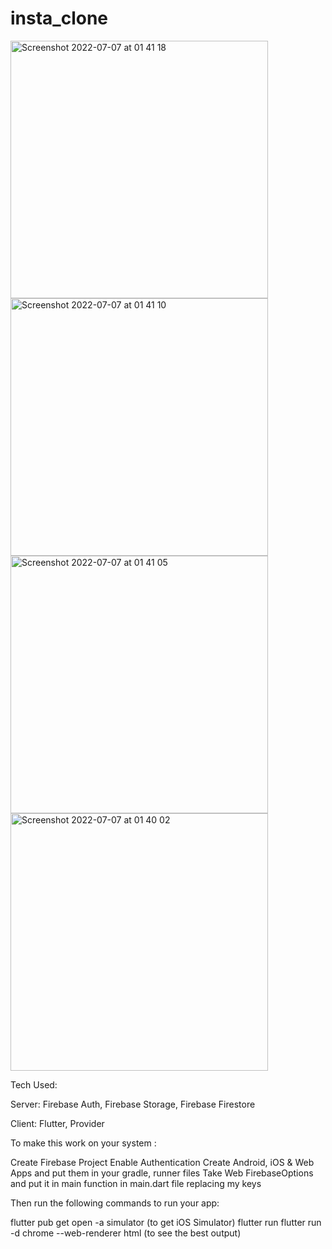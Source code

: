 # insta_clone


<img width="412" alt="Screenshot 2022-07-07 at 01 41 18" src="https://user-images.githubusercontent.com/79349712/177635608-52cfc157-967d-49d3-b2af-ff68cc85699c.png">
<img width="412" alt="Screenshot 2022-07-07 at 01 41 10" src="https://user-images.githubusercontent.com/79349712/177635622-ea54d644-7892-4a45-b4ef-31ee613429b1.png">
<img width="412" alt="Screenshot 2022-07-07 at 01 41 05" src="https://user-images.githubusercontent.com/79349712/177635629-45cf6e74-ed6b-4e1b-abf3-09b01d12c7b2.png">
<img width="412" alt="Screenshot 2022-07-07 at 01 40 02" src="https://user-images.githubusercontent.com/79349712/177635635-199ab108-2e91-4395-9957-6f6bcbbca652.png">


Tech Used:

Server: Firebase Auth, Firebase Storage, Firebase Firestore

Client: Flutter, Provider



To make this work on your system :

Create Firebase Project
Enable Authentication
Create Android, iOS & Web Apps and put them in your gradle, runner files
Take Web FirebaseOptions and put it in main function in main.dart file replacing my keys 


Then run the following commands to run your app:

  flutter pub get
  open -a simulator (to get iOS Simulator)
  flutter run
  flutter run -d chrome --web-renderer html (to see the best output)
